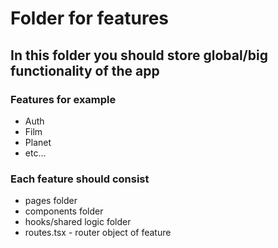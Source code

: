 # Folder for features

## In this folder you should store global/big functionality of the app

### Features for example

- Auth
- Film
- Planet
- etc...

### Each feature should consist

- pages folder
- components folder
- hooks/shared logic folder
- routes.tsx - router object of feature
